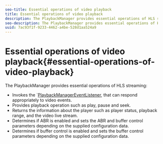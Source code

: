 ```yaml
---
seo-title: Essential operations of video playback
title: Essential operations of video playback
description: The PlaybackManager provides essential operations of HLS streaming
seo-description: The PlaybackManager provides essential operations of HLS streaming
uuid: 7ac93f1f-9233-4462-a4be-528d1aa524a9
---
```


# Essential operations of video playback{#essential-operations-of-video-playback}

The PlaybackManager provides essential operations of HLS streaming:

* Invokes the <!-- APINAME - Required Post Migration Cleanup -->`[PlaybackManagerEventListener](https://help.adobe.com/en_US/primetime/reference_implementation/android/javadoc/com/adobe/primetime/reference/manager/PlaybackManager.PlaybackManagerEventListener.html), that can respond appropriately to video events. 
* Provides playback operation such as play, pause and seek. 
* Returns the information about the player such as player status, playback range, and the video live stream. 
* Determines if ABR is enabled and sets the ABR and buffer control parameters depending on the supplied configuration data. 
* Determines if buffer control is enabled and sets the buffer control parameters depending on the supplied configuration data.

